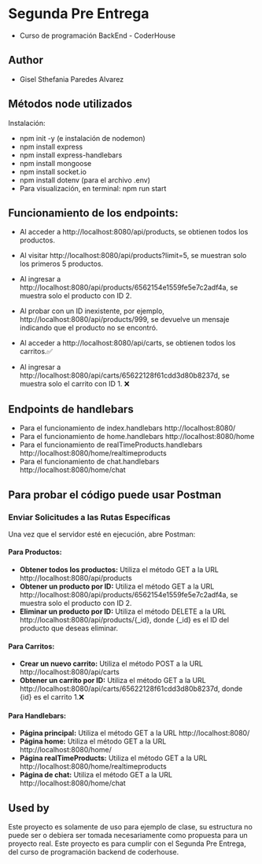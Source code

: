 # Segunda Pre Entrega

- Curso de programación BackEnd - CoderHouse

## Author

- Gisel Sthefania Paredes Alvarez

## Métodos node utilizados 

Instalación:
* npm init -y (e instalación de nodemon)
* npm install express
* npm install express-handlebars
* npm install mongoose
* npm install socket.io
* npm install dotenv (para el archivo .env)
* Para visualización, en terminal: npm run start

## Funcionamiento de los endpoints:
* Al acceder a http://localhost:8080/api/products, se obtienen todos los productos.
* Al visitar http://localhost:8080/api/products?limit=5, se muestran solo los primeros 5 productos.
* Al ingresar a http://localhost:8080/api/products/6562154e1559fe5e7c2adf4a, se muestra solo el producto con ID 2.
* Al probar con un ID inexistente, por ejemplo, http://localhost:8080/api/products/999, se devuelve un mensaje indicando que el producto no se encontró.

* Al acceder a http://localhost:8080/api/carts, se obtienen todos los carritos.✅
* Al ingresar a http://localhost:8080/api/carts/65622128f61cdd3d80b8237d, se muestra solo el carrito con ID 1. ❌

## Endpoints de handlebars
* Para el funcionamiento de index.handlebars http://localhost:8080/
* Para el funcionamiento de home.handlebars http://localhost:8080/home
* Para el funcionamiento de realTimeProducts.handlebars http://localhost:8080/home/realtimeproducts 
* Para el funcionamiento de chat.handlebars http://localhost:8080/home/chat 

## Para probar el código puede usar Postman
### Enviar Solicitudes a las Rutas Específicas
Una vez que el servidor esté en ejecución, abre Postman:

#### Para Productos:
- **Obtener todos los productos:** Utiliza el método GET a la URL http://localhost:8080/api/products
- **Obtener un producto por ID:** Utiliza el método GET a la URL http://localhost:8080/api/products/6562154e1559fe5e7c2adf4a, se muestra solo el producto con ID 2.
- **Eliminar un producto por ID:** Utiliza el método DELETE a la URL http://localhost:8080/api/products/{_id}, donde {_id} es el ID del producto que deseas eliminar.

#### Para Carritos:
- **Crear un nuevo carrito:** Utiliza el método POST a la URL http://localhost:8080/api/carts
- **Obtener un carrito por ID:** Utiliza el método GET a la URL http://localhost:8080/api/carts/65622128f61cdd3d80b8237d, donde {id} es el carrito 1.❌

#### Para Handlebars:
- **Página principal:** Utiliza el método GET a la URL http://localhost:8080/
- **Página home:** Utiliza el método GET a la URL http://localhost:8080/home/
- **Página realTimeProducts:** Utiliza el método GET a la URL http://localhost:8080/home/realtimeproducts
- **Página de chat:** Utiliza el método GET a la URL http://localhost:8080/home/chat


## Used by

Este proyecto es solamente de uso para ejemplo de clase, su estructura no puede ser o debiera ser tomada necesariamente como propuesta para un proyecto real.
Este proyecto es para cumplir con el Segunda Pre Entrega, del curso de programación backend de coderhouse.